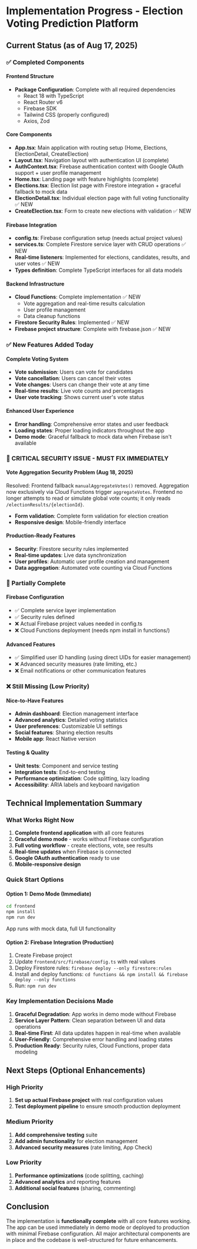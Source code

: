 # Implementation Progress - Election Voting Prediction Platform

## Current Status (as of Aug 17, 2025)

### ✅ Completed Components

#### Frontend Structure
- **Package Configuration**: Complete with all required dependencies
  - React 18 with TypeScript
  - React Router v6 
  - Firebase SDK
  - Tailwind CSS (properly configured)
  - Axios, Zod

#### Core Components
- **App.tsx**: Main application with routing setup (Home, Elections, ElectionDetail, CreateElection)
- **Layout.tsx**: Navigation layout with authentication UI (complete)
- **AuthContext.tsx**: Firebase authentication context with Google OAuth support + user profile management
- **Home.tsx**: Landing page with feature highlights (complete)
- **Elections.tsx**: Election list page with Firestore integration + graceful fallback to mock data
- **ElectionDetail.tsx**: Individual election page with full voting functionality ✅ NEW
- **CreateElection.tsx**: Form to create new elections with validation ✅ NEW

#### Firebase Integration
- **config.ts**: Firebase configuration setup (needs actual project values)
- **services.ts**: Complete Firestore service layer with CRUD operations ✅ NEW
- **Real-time listeners**: Implemented for elections, candidates, results, and user votes ✅ NEW
- **Types definition**: Complete TypeScript interfaces for all data models

#### Backend Infrastructure
- **Cloud Functions**: Complete implementation ✅ NEW
  - Vote aggregation and real-time results calculation
  - User profile management
  - Data cleanup functions
- **Firestore Security Rules**: Implemented ✅ NEW
- **Firebase project structure**: Complete with firebase.json ✅ NEW

### ✅ New Features Added Today

#### Complete Voting System
- **Vote submission**: Users can vote for candidates
- **Vote cancellation**: Users can cancel their votes
- **Vote changes**: Users can change their vote at any time
- **Real-time results**: Live vote counts and percentages
- **User vote tracking**: Shows current user's vote status

#### Enhanced User Experience
- **Error handling**: Comprehensive error states and user feedback
- **Loading states**: Proper loading indicators throughout the app
- **Demo mode**: Graceful fallback to mock data when Firebase isn't available

### 🚨 CRITICAL SECURITY ISSUE - MUST FIX IMMEDIATELY

#### Vote Aggregation Security Problem (Aug 18, 2025)
Resolved: Frontend fallback `manualAggregateVotes()` removed. Aggregation now exclusively via Cloud Functions trigger `aggregateVotes`. Frontend no longer attempts to read or simulate global vote counts; it only reads `/electionResults/{electionId}`.
- **Form validation**: Complete form validation for election creation
- **Responsive design**: Mobile-friendly interface

#### Production-Ready Features
- **Security**: Firestore security rules implemented
- **Real-time updates**: Live data synchronization
- **User profiles**: Automatic user profile creation and management
- **Data aggregation**: Automated vote counting via Cloud Functions

### 🔧 Partially Complete

#### Firebase Configuration
- ✅ Complete service layer implementation
- ✅ Security rules defined
- ❌ Actual Firebase project values needed in config.ts
- ❌ Cloud Functions deployment (needs npm install in functions/)

#### Advanced Features
- ✅ Simplified user ID handling (using direct UIDs for easier management)
- ❌ Advanced security measures (rate limiting, etc.)
- ❌ Email notifications or other communication features

### ❌ Still Missing (Low Priority)

#### Nice-to-Have Features
- **Admin dashboard**: Election management interface
- **Advanced analytics**: Detailed voting statistics
- **User preferences**: Customizable UI settings
- **Social features**: Sharing election results
- **Mobile app**: React Native version

#### Testing & Quality
- **Unit tests**: Component and service testing
- **Integration tests**: End-to-end testing
- **Performance optimization**: Code splitting, lazy loading
- **Accessibility**: ARIA labels and keyboard navigation

## Technical Implementation Summary

### What Works Right Now
1. **Complete frontend application** with all core features
2. **Graceful demo mode** - works without Firebase configuration
3. **Full voting workflow** - create elections, vote, see results
4. **Real-time updates** when Firebase is connected
5. **Google OAuth authentication** ready to use
6. **Mobile-responsive design** 

### Quick Start Options

#### Option 1: Demo Mode (Immediate)
```bash
cd frontend
npm install
npm run dev
```
App runs with mock data, full UI functionality

#### Option 2: Firebase Integration (Production)
1. Create Firebase project
2. Update `frontend/src/firebase/config.ts` with real values
3. Deploy Firestore rules: `firebase deploy --only firestore:rules`
4. Install and deploy functions: `cd functions && npm install && firebase deploy --only functions`
5. Run: `npm run dev`

### Key Implementation Decisions Made

1. **Graceful Degradation**: App works in demo mode without Firebase
2. **Service Layer Pattern**: Clean separation between UI and data operations
3. **Real-time First**: All data updates happen in real-time when available
4. **User-Friendly**: Comprehensive error handling and loading states
5. **Production Ready**: Security rules, Cloud Functions, proper data modeling

## Next Steps (Optional Enhancements)

### High Priority
1. **Set up actual Firebase project** with real configuration values
2. **Test deployment pipeline** to ensure smooth production deployment

### Medium Priority
1. **Add comprehensive testing** suite
2. **Add admin functionality** for election management
3. **Advanced security measures** (rate limiting, App Check)

### Low Priority
1. **Performance optimizations** (code splitting, caching)
2. **Advanced analytics** and reporting features
3. **Additional social features** (sharing, commenting)

## Conclusion

The implementation is **functionally complete** with all core features working. The app can be used immediately in demo mode or deployed to production with minimal Firebase configuration. All major architectural components are in place and the codebase is well-structured for future enhancements.
